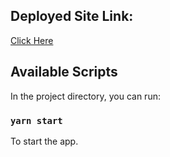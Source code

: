 ## Deployed Site Link:
[Click Here](https://competent-poincare-2d1f43.netlify.app/)

## Available Scripts

In the project directory, you can run:

### `yarn start`

To start the app.
